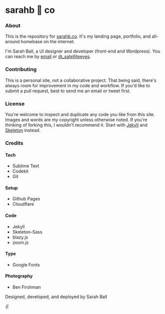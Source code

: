 # sarahb :hibiscus: co

### About

This is the repository for [sarahb.co](https://sarahb.co). It's my landing page, portfolio, and all-around homebase on the internet.

I'm Sarah Ball, a UI designer and developer (front-end and Wordpress). You can reach me by [email](mailto:hi@sarahb.co) or [@_satelliteeyes](http://www.twitter.com/_satelliteeyes).

### Contributing

This is a personal site, not a collaborative project. That being said, there's always room for improvement in my code and workflow. If you'd like to submit a pull request, best to send me an email or tweet first.

### License

You're welcome to inspect and duplicate any code you like from this site. Images and words are my copyright unless otherwise noted. If you're thinking of forking this, I wouldn't recommend it. Start with [Jekyll](http://jekyllrb.com/) and [Skeleton](http://getskeleton.com/) instead.

### Credits

#### Tech
- Sublime Text
- Codekit
- Git

#### Setup
- Github Pages
- Cloudflare

#### Code
- Jekyll
- Skeleton-Sass
- blazy.js
- zoom.js

#### Type
- Google Fonts

#### Photography
- Ben Firshman

Designed, developed, and deployed by Sarah Ball

:v:
